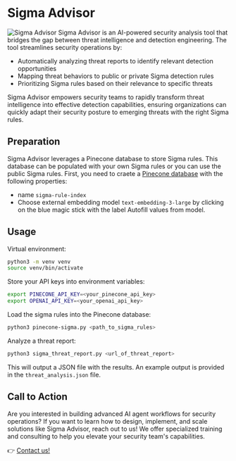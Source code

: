 # Sigma Advisor
![Sigma Advisor](sigma-advisor.png)
Sigma Advisor is an AI-powered security analysis tool that bridges the gap between threat intelligence and detection engineering. The tool streamlines security operations by:

- Automatically analyzing threat reports to identify relevant detection opportunities
- Mapping threat behaviors to public or private Sigma detection rules
- Prioritizing Sigma rules based on their relevance to specific threats

Sigma Advisor empowers security teams to rapidly transform threat intelligence into effective detection capabilities, ensuring organizations can quickly adapt their security posture to emerging threats with the right Sigma rules.

## Preparation
Sigma Advisor leverages a Pinecone database to store Sigma rules. This database can be populated with your own Sigma rules or you can use the public Sigma rules.
First, you need to craete a [Pinecone database](https://www.pinecone.io/) with the following properties:
- name `sigma-rule-index` 
- Choose external embedding model `text-embedding-3-large` by clicking on the blue magic stick with the label Autofill values from model.

## Usage

Virtual environment:
```bash
python3 -m venv venv
source venv/bin/activate
```

Store your API keys into environment variables:
```bash
export PINECONE_API_KEY=<your_pinecone_api_key>
export OPENAI_API_KEY=<your_openai_api_key>
```

Load the sigma rules into the Pinecone database:
```bash
python3 pinecone-sigma.py <path_to_sigma_rules>
```

Analyze a threat report:
```bash
python3 sigma_threat_report.py <url_of_threat_report>
```

This will output a JSON file with the results. An example output is provided in the `threat_analysis.json` file.

## Call to Action

Are you interested in building advanced AI agent workflows for security operations? If you want to learn how to design, implement, and scale solutions like Sigma Advisor, reach out to us! We offer specialized training and consulting to help you elevate your security team's capabilities.

👉 [Contact us!](https://secure-byte.io/contact)

